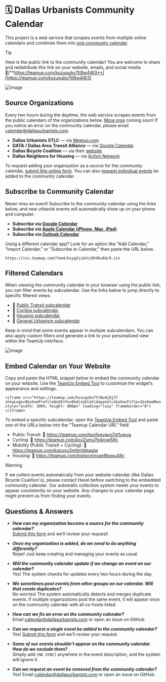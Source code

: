 # 🗓️ Dallas Urbanists Community Calendar

This project is a web service that scrapes events from multiple online calendars and combines them into [one community calendar](https://teamup.com/kszuqubx7tt8w4j8j3).

> [!TIP]
> Here is the public link to the community calendar! You are welcome to share and redistribute this link on your website, emails, and social media: 🔗[**https://teamup.com/kszuqubx7tt8w4j8j3**](https://teamup.com/kszuqubx7tt8w4j8j3)

![image](https://github.com/user-attachments/assets/708b1fd7-ae48-4d2f-8a1a-6243a07c1c51)

## Source Organizations

Every two hours during the daytime, the web service scrapes events from the public calendars of the organizations below. [More orgs](https://github.com/DallasUrbanists/calendar-read-api/issues/1) coming soon! If you notice an error on the community calendar, please email calendar@dallasurbanists.com.

- **Dallas Urbanists STLC** — via [Meetup.com](https://www.meetup.com/dallas-urbanists-stlc/events/)
- **DATA / Dallas Area Transit Alliance** — via [Google Calendar](https://dallasareatransitalliance.org/calendar)
- **Dallas Bicycle Coalition** — via their [website](https://dallasbicyclecoalition.org/calendar/)
- **Dallas Neighbors for Housing** — via [Action Network](https://actionnetwork.org/groups/dallas-neighbors-for-housing)

To request adding your organization as a source for the community calendar, [submit this online form](https://forms.gle/6KLcsuau4ncZcocn9). You can also [request individual events](https://forms.gle/D7r5FWhG2fFTjPJK8) be added to the community calendar.

## Subscribe to Community Calendar

Never miss an event! Subscribe to the community calendar using the links below, and new urbanist events will automatically show up on your phone and computer.

- **Subscribe via [Google Calendar](https://calendar.google.com/calendar/u/0/r?cid=dft59nffa5rb5djs8pnc4ps6jpo7csb5@import.calendar.google.com)**
- **Subscribe via [Apple Calendar (iPhone, Mac, iPad)](webcal://ics.teamup.com/feed/ksyg2sidxtz6h9ku8d/0.ics)**
- **Subscribe via [Outlook Calendar](https://outlook.live.com/calendar/0/addcalendar?url=https://ics.teamup.com/feed/ksyg2sidxtz6h9ku8d/0.ics&name=Dallas%20Urbanists%20Community%20Calendar)**

Using a different calendar app? Look for an option like "Add Calendar," "Import Calendar," or "Subscribe to Calendar," then paste the URL below.
```
https://ics.teamup.com/feed/ksyg2sidxtz6h9ku8d/0.ics
```

## Filtered Calendars

When viewing the community calendar in your browser using the public link, you can filter events by subcalendar. Use the links below to jump directly to specific filtered views.

- 🔗 [Public Transit subcalendar](https://teamup.com/kszuqubx7tt8w4j8j3?tz=America%2FChicago&view=L&calendars=14216526&viewstate=%7B%22dateRange%22%3A%22year%22%2C%22groupBy%22%3A%22month%22%2C%22showDetails%22%3Afalse%7D)
- 🔗 [Cycling subcalendar](https://teamup.com/kszuqubx7tt8w4j8j3?tz=America%2FChicago&view=L&calendars=14211118&viewstate=%7B%22dateRange%22%3A%22year%22%2C%22groupBy%22%3A%22month%22%2C%22showDetails%22%3Afalse%7D)
- 🔗 [Housing subcalendar](https://teamup.com/kszuqubx7tt8w4j8j3?tz=America%2FChicago&view=L&calendars=14211119&viewstate=%7B%22dateRange%22%3A%22year%22%2C%22groupBy%22%3A%22month%22%2C%22showDetails%22%3Afalse%7D)
- 🔗 [General Urbanism subcalendar](https://teamup.com/kszuqubx7tt8w4j8j3?tz=America%2FChicago&view=L&calendars=14211126&viewstate=%7B%22dateRange%22%3A%22year%22%2C%22groupBy%22%3A%22month%22%2C%22showDetails%22%3Afalse%7D)

Keep in mind that some events appear in multiple subcalendars. You can also apply custom filters and generate a link to your personalized view within the TeamUp interface.

![image](https://github.com/user-attachments/assets/7c230e6d-0b2c-4ca3-8d4c-03b2100a6039)

## Embed Calendar on Your Website

Copy and paste the HTML snippet below to embed the community calendar on your website. Use the [TeamUp Embed Tool](https://teamup.com/embed/kszuqubx7tt8w4j8j3) to customize the widget’s appearance and settings.
```
<iframe src="https://teamup.com/kszuqubx7tt8w4j8j3?showLogo=0&showProfileAndInfo=0&disableSidepanel=1&showTitle=1&showMenu=0&showViewHeader=1&showAgendaDetails=0&showDateControls=1&showDateRange=0" style="width: 100%; height: 800px" loading="lazy" frameborder="0"></iframe>
```

To embed a specific subcalendar, open the [TeamUp Embed Tool](https://teamup.com/embed) and paste one of the URLs below into the "Teamup Calendar URL" field.

- Public Transit: 🔗 https://teamup.com/ksnfqgyavo7gt1uwya
- Cycling: 🔗 https://teamup.com/ksx2smu7tokivw5ifo
- Mobility (Public Transit + Cycling): 🔗 https://teamup.com/kspuvu3mhinhbtagjw
- Housing: 🔗 https://teamup.com/kshpcmnsqe9bqsu49c

> [!WARNING]
> If we collect events automatically from your website calendar (like Dallas Bicycle Coalition's), please contact Hexel before switching to the embedded community calendar. Our automatic collection system needs your events to appear consistently on your website. Any changes to your calendar page might prevent us from finding your events.


## Questions & Answers

- ***How can my organization become a source for the community calendar?***  
[Submit this form](https://forms.gle/6KLcsuau4ncZcocn9) and we’ll review your request!

- ***Once my organization is added, do we need to do anything differently?***  
Nope! Just keep creating and managing your events as usual.

- ***Will the community calendar update if we change an event on our calendar?***  
Yes! The system checks for updates every two hours during the day.

- ***We sometimes post events from other groups on our calendar. Will that create duplicates?***  
No worries! The system automatically detects and merges duplicate events. If multiple organizations post the same event, it will appear once on the community calendar with all co-hosts listed.

- ***How can we fix an error on the community calendar?***  
Email calendar@dallasurbanists.com or open an issue on GitHub.

- ***Can we request a single event be added to the community calendar?***  
Yes! [Submit this form](https://forms.gle/D7r5FWhG2fFTjPJK8) and we’ll review your request.

- ***Some of our events shouldn’t appear on the community calendar. How do we exclude them?***  
Simply add `[NO SYNC]` anywhere in the event description, and the system will ignore it.

- ***Can we request an event be removed from the community calendar?***  
Yes! Email calendar@dallasurbanists.com or open an issue on GitHub.
